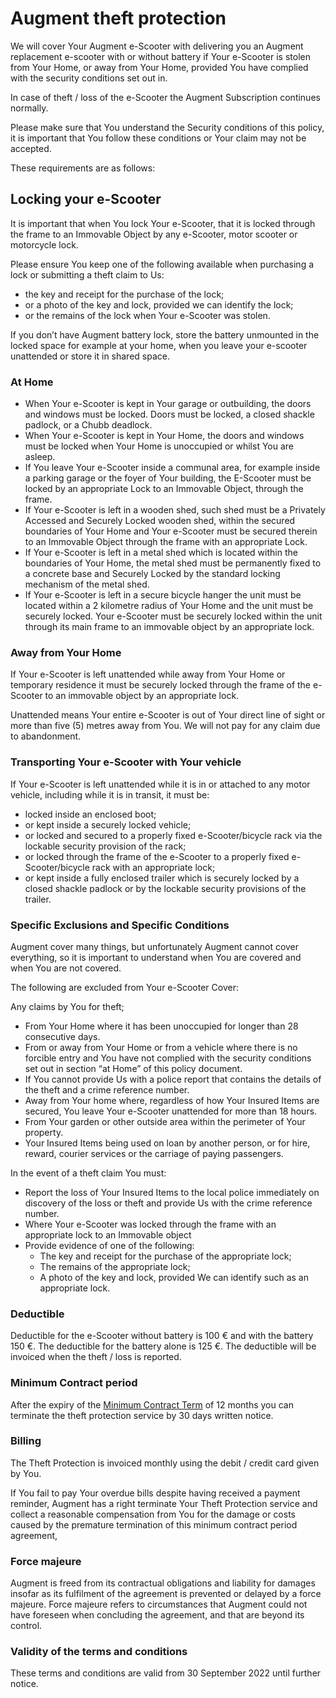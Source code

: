 # Augment theft protection

We will cover Your Augment e-Scooter with delivering you an Augment replacement e-scooter with or without battery if Your e-Scooter is stolen from Your Home, or away from Your Home, provided You have complied with the security conditions set out in.

In case of theft / loss of the e-Scooter the Augment Subscription continues normally.

Please make sure that You understand the Security conditions of this policy, it is important that You follow these conditions or Your claim may not be accepted.

These requirements are as follows:

## Locking your e-Scooter

It is important that when You lock Your e-Scooter, that it is locked through the frame to an Immovable Object by any e-Scooter, motor scooter or motorcycle lock.

Please ensure You keep one of the following available when purchasing a lock or submitting
a theft claim to Us:

- the key and receipt for the purchase of the lock;
- or a photo of the key and lock, provided we can identify the lock;
- or the remains of the lock when Your e-Scooter was stolen.

If you don’t have Augment battery lock, store the battery unmounted in the locked space for example at your home, when you leave your e-scooter unattended or store it in shared space.

### At Home

- When Your e-Scooter is kept in Your garage or outbuilding, the doors and windows must be locked. Doors must be locked, a closed shackle padlock, or a Chubb deadlock.
- When Your e-Scooter is kept in Your Home, the doors and windows must be locked when Your Home is unoccupied or whilst You are asleep.
- If You leave Your e-Scooter inside a communal area, for example inside a parking garage or the foyer of Your building, the E-Scooter must be locked by an appropriate Lock to an Immovable Object, through the frame.
- If Your e-Scooter is left in a wooden shed, such shed must be a Privately Accessed and Securely Locked wooden shed, within the secured boundaries of Your Home and Your e-Scooter must be secured therein to an Immovable Object through the frame with an appropriate Lock.
- If Your e-Scooter is left in a metal shed which is located within the boundaries of Your Home, the metal shed must be permanently fixed to a concrete base and Securely Locked by the standard locking mechanism of the metal shed.
- If Your e-Scooter is left in a secure bicycle hanger the unit must be located within a 2 kilometre radius of Your Home and the unit must be securely locked. Your e-Scooter must be securely locked within the unit through its main frame to an immovable object by an appropriate lock.

<div class="page"/>

### Away from Your Home

If Your e-Scooter is left unattended while away from Your Home or temporary residence it must be securely locked through the frame of the e-Scooter to an immovable object by an appropriate lock.

Unattended means Your entire e-Scooter is out of Your direct line of sight or more than five (5) metres away from You. We will not pay for any claim due to abandonment.

### Transporting Your e-Scooter with Your vehicle

If Your e-Scooter is left unattended while it is in or attached to any motor vehicle, including while it is in transit, it must be:

- locked inside an enclosed boot;
- or kept inside a securely locked vehicle;
- or locked and secured to a properly fixed e-Scooter/bicycle rack via the lockable security provision of the rack;
- or locked through the frame of the e-Scooter to a properly fixed e-Scooter/bicycle rack with an appropriate lock;
- or kept inside a fully enclosed trailer which is securely locked by a closed shackle padlock or by the lockable security provisions of the trailer.

### Specific Exclusions and Specific Conditions

Augment cover many things, but unfortunately Augment cannot cover everything, so it is important to understand when You are covered and when You are not covered.

The following are excluded from Your e-Scooter Cover:

Any claims by You for theft;

- From Your Home where it has been unoccupied for longer than 28 consecutive days.
- From or away from Your Home or from a vehicle where there is no forcible entry and You have not complied with the security conditions set out in section “at Home” of this policy document.
- If You cannot provide Us with a police report that contains the details of the theft and a crime reference number.
- Away from Your home where, regardless of how Your Insured Items are secured, You leave Your e-Scooter unattended for more than 18 hours.
- From Your garden or other outside area within the perimeter of Your property.
- Your Insured Items being used on loan by another person, or for hire, reward, courier services or the carriage of paying passengers.

In the event of a theft claim You must:

- Report the loss of Your Insured Items to the local police immediately on discovery of the loss or theft and provide Us with the crime reference number.
- Where Your e-Scooter was locked through the frame with an appropriate lock to an Immovable object
- Provide evidence of one of the following:
  - The key and receipt for the purchase of the appropriate lock;
  - The remains of the appropriate lock;
  - A photo of the key and lock, provided We can identify such as an appropriate lock.

### Deductible

Deductible for the e-Scooter without battery is 100 € and with the battery 150 €. The deductible for the battery alone is 125 €. The deductible will be invoiced when the theft / loss is reported.

### Minimum Contract period

After the expiry of the [Minimum Contract Term](https://www.lawinsider.com/dictionary/minimum-contract-term) of 12 months you can terminate the theft protection service by 30 days written notice.

### Billing

The Theft Protection is invoiced monthly using the debit / credit card given by You.

If You fail to pay Your overdue bills despite having received a payment reminder, Augment has a right terminate Your Theft Protection service and collect a reasonable compensation from You for the damage or costs caused by the premature termination of this minimum contract period agreement,

### Force majeure

Augment is freed from its contractual obligations and liability for damages insofar as its fulfilment of the agreement is prevented or delayed by a force majeure. Force majeure refers to circumstances that Augment could not have foreseen when concluding the agreement, and that are beyond its control.

### Validity of the terms and conditions

These terms and conditions are valid from 30 September 2022 until further notice.
